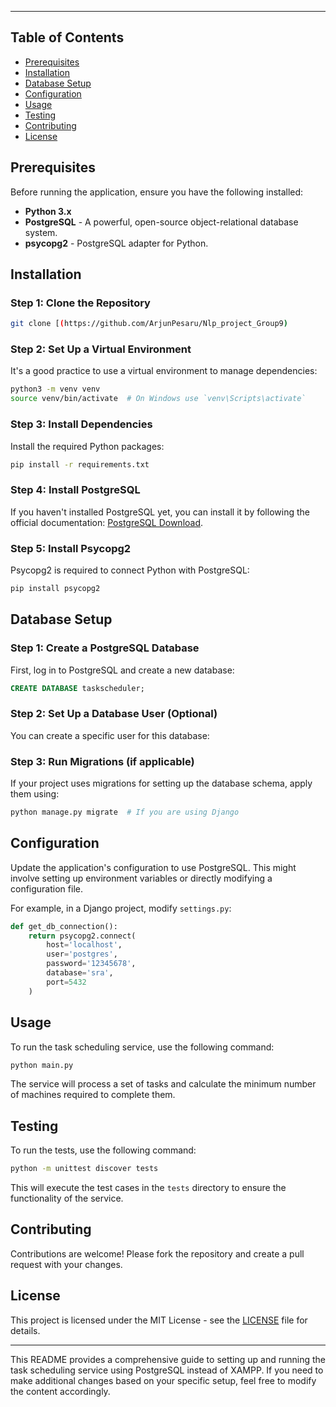 

---
## Table of Contents

- [Prerequisites](#prerequisites)
- [Installation](#installation)
- [Database Setup](#database-setup)
- [Configuration](#configuration)
- [Usage](#usage)
- [Testing](#testing)
- [Contributing](#contributing)
- [License](#license)

## Prerequisites

Before running the application, ensure you have the following installed:

- **Python 3.x**
- **PostgreSQL** - A powerful, open-source object-relational database system.
- **psycopg2** - PostgreSQL adapter for Python.

## Installation

### Step 1: Clone the Repository

```bash
git clone [(https://github.com/ArjunPesaru/Nlp_project_Group9)

```

### Step 2: Set Up a Virtual Environment

It's a good practice to use a virtual environment to manage dependencies:

```bash
python3 -m venv venv
source venv/bin/activate  # On Windows use `venv\Scripts\activate`
```

### Step 3: Install Dependencies

Install the required Python packages:

```bash
pip install -r requirements.txt
```

### Step 4: Install PostgreSQL

If you haven't installed PostgreSQL yet, you can install it by following the official documentation: [PostgreSQL Download](https://www.postgresql.org/download/).

### Step 5: Install Psycopg2

Psycopg2 is required to connect Python with PostgreSQL:

```bash
pip install psycopg2
```

## Database Setup

### Step 1: Create a PostgreSQL Database

First, log in to PostgreSQL and create a new database:

```sql
CREATE DATABASE taskscheduler;
```

### Step 2: Set Up a Database User (Optional)

You can create a specific user for this database:


### Step 3: Run Migrations (if applicable)

If your project uses migrations for setting up the database schema, apply them using:

```bash
python manage.py migrate  # If you are using Django
```

## Configuration

Update the application's configuration to use PostgreSQL. This might involve setting up environment variables or directly modifying a configuration file.

For example, in a Django project, modify `settings.py`:

```python
def get_db_connection():
    return psycopg2.connect(
        host='localhost',
        user='postgres',
        password='12345678',
        database='sra',
        port=5432
    )
```


## Usage

To run the task scheduling service, use the following command:

```bash
python main.py
```

The service will process a set of tasks and calculate the minimum number of machines required to complete them.

## Testing

To run the tests, use the following command:

```bash
python -m unittest discover tests
```

This will execute the test cases in the `tests` directory to ensure the functionality of the service.

## Contributing

Contributions are welcome! Please fork the repository and create a pull request with your changes.

## License

This project is licensed under the MIT License - see the [LICENSE](LICENSE) file for details.

---

This README provides a comprehensive guide to setting up and running the task scheduling service using PostgreSQL instead of XAMPP. If you need to make additional changes based on your specific setup, feel free to modify the content accordingly.
